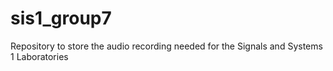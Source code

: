 # sis1_group7
Repository to store the audio recording needed for the Signals and Systems 1 Laboratories
